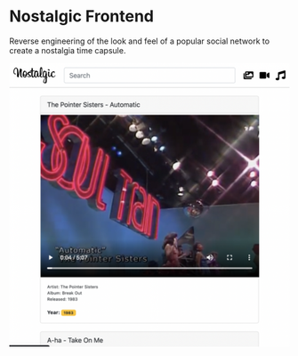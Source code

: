 # Nostalgic Frontend

Reverse engineering of the look and feel of a popular social network to create a nostalgia time capsule.

![Nostalgic](readme/screenshot.png)
